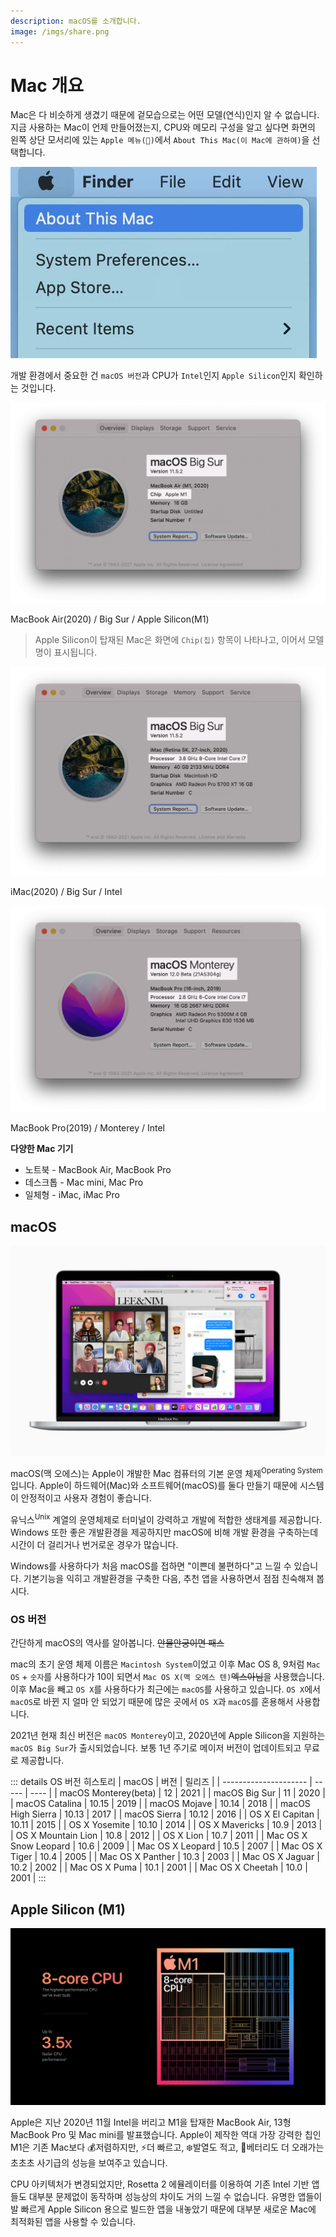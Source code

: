 ```yaml
---
description: macOS를 소개합니다.
image: /imgs/share.png
---
```


# Mac 개요

Mac은 다 비슷하게 생겼기 때문에 겉모습으로는 어떤 모델(연식)인지 알 수 없습니다. 지금 사용하는 Mac이 언제 만들어졌는지, CPU와 메모리 구성을 알고 싶다면 화면의 왼쪽 상단 모서리에 있는 `Apple 메뉴()`에서 `About This Mac(이 Mac에 관하여)`을 선택합니다.

<div class="image-250 no-radius">

![Apple > About This Mac](./imgs/overview/about-menu.jpg)

</div>

개발 환경에서 중요한 건 `macOS 버전`과 CPU가 `Intel`인지 `Apple Silicon`인지 확인하는 것입니다.

<div class="image-600 no-radius">

![MacBook Air(M1)](./imgs/overview/macbook-air-m1.png)

MacBook Air(2020) / Big Sur / Apple Silicon(M1)

</div>

> Apple Silicon이 탑재된 Mac은 화면에 `Chip(칩)` 항목이 나타나고, 이어서 모델명이 표시됩니다.

<div class="image-600 no-radius">

![iMac](./imgs/overview/imac-bigsur.png)

iMac(2020) / Big Sur / Intel

</div>

<div class="image-600 no-radius">

![MacBook Pro](./imgs/overview/macbook-pro-monterey.png)

MacBook Pro(2019) / Monterey / Intel

</div>

**다양한 Mac 기기**

- 노트북 - MacBook Air, MacBook Pro
- 데스크톱 - Mac mini, Mac Pro
- 일체형 - iMac, iMac Pro

## macOS

![macOS Monterey](./imgs/overview/macos-monterey.jpg)

macOS(맥 오에스)는 Apple이 개발한 Mac 컴퓨터의 기본 운영 체제<sup>Operating System</sup>입니다. Apple이 하드웨어(Mac)와 소프트웨어(macOS)를 둘다 만들기 때문에 시스템이 안정적이고 사용자 경험이 좋습니다.

유닉스<sup>Unix</sup> 계열의 운영체제로 터미널이 강력하고 개발에 적합한 생태계를 제공합니다. Windows 또한 좋은 개발환경을 제공하지만 macOS에 비해 개발 환경을 구축하는데 시간이 더 걸리거나 번거로운 경우가 많습니다.

Windows를 사용하다가 처음 macOS를 접하면 "이쁜데 불편하다"고 느낄 수 있습니다. 기본기능을 익히고 개발환경을 구축한 다음, 추천 앱을 사용하면서 점점 친숙해져 봅시다.

### OS 버전

간단하게 macOS의 역사를 알아봅니다. ~~안물안궁이면 패스~~

mac의 초기 운영 체제 이름은 `Macintosh System`이었고 이후 Mac OS 8, 9처럼 `Mac OS` + `숫자`를 사용하다가 10이 되면서 `Mac OS X(맥 오에스 텐)`~~엑스아님~~을 사용했습니다. 이후 Mac을 빼고 `OS X`를 사용하다가 최근에는 `macOS`를 사용하고 있습니다. `OS X`에서 `macOS`로 바뀐 지 얼마 안 되었기 때문에 많은 곳에서 `OS X`과 `macOS`를 혼용해서 사용합니다.

2021년 현재 최신 버전은 `macOS Monterey`이고, 2020년에 Apple Silicon을 지원하는 `macOS Big Sur`가 출시되었습니다. 보통 1년 주기로 메이저 버전이 업데이트되고 무료로 제공합니다.

::: details OS 버전 히스토리
| macOS | 버전 | 릴리즈 |
| --------------------- | ----- | ---- |
| macOS Monterey(beta) | 12 | 2021 |
| macOS Big Sur | 11 | 2020 |
| macOS Catalina | 10.15 | 2019 |
| macOS Mojave | 10.14 | 2018 |
| macOS High Sierra | 10.13 | 2017 |
| macOS Sierra | 10.12 | 2016 |
| OS X El Capitan | 10.11 | 2015 |
| OS X Yosemite | 10.10 | 2014 |
| OS X Mavericks | 10.9 | 2013 |
| OS X Mountain Lion | 10.8 | 2012 |
| OS X Lion | 10.7 | 2011 |
| Mac OS X Snow Leopard | 10.6 | 2009 |
| Mac OS X Leopard | 10.5 | 2007 |
| Mac OS X Tiger | 10.4 | 2005 |
| Mac OS X Panther | 10.3 | 2003 |
| Mac OS X Jaguar | 10.2 | 2002 |
| Mac OS X Puma | 10.1 | 2001 |
| Mac OS X Cheetah | 10.0 | 2001 |
:::

## Apple Silicon (M1)

![m1](./imgs/overview/m1.jpg)

Apple은 지난 2020년 11월 Intel을 버리고 M1을 탑재한 MacBook Air, 13형 MacBook Pro 및 Mac mini를 발표했습니다. Apple이 제작한 역대 가장 강력한 칩인 M1은 기존 Mac보다 💰저렴하지만, ⚡️더 빠르고, ❄️발열도 적고, 🔋베터리도 더 오래가는 초초초 사기급의 성능을 보여주고 있습니다.

CPU 아키텍처가 변경되었지만, Rosetta 2 에뮬레이터를 이용하여 기존 Intel 기반 앱들도 대부분 문제없이 동작하며 성능상의 차이도 거의 느낄 수 없습니다. 유명한 앱들이 발 빠르게 Apple Silicon 용으로 빌드한 앱을 내놓았기 때문에 대부분 새로운 Mac에 최적화된 앱을 사용할 수 있습니다.
